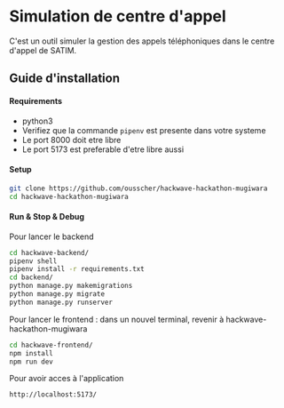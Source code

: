 # Simulation de centre d'appel
C'est un outil simuler la gestion des appels téléphoniques dans le centre d'appel de SATIM.

## Guide d'installation

#### Requirements
- python3
- Verifiez que la commande `pipenv` est presente dans votre systeme
- Le port 8000 doit etre libre
- Le port 5173 est preferable d'etre libre aussi

#### Setup
```bash
git clone https://github.com/ousscher/hackwave-hackathon-mugiwara
cd hackwave-hackathon-mugiwara
```
#### Run & Stop & Debug
Pour lancer le backend
```bash
cd hackwave-backend/
pipenv shell
pipenv install -r requirements.txt
cd backend/
python manage.py makemigrations
python manage.py migrate
python manage.py runserver
```
Pour lancer le frontend : dans un nouvel terminal, revenir à hackwave-hackathon-mugiwara
```bash
cd hackwave-frontend/
npm install 
npm run dev 
```
Pour avoir acces à l'application
```bash
http://localhost:5173/
```
